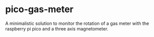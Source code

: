 # pico-gas-meter
A minimalistic solution to monitor the rotation of a gas meter with the raspberry pi pico and a three axis magnetometer.
